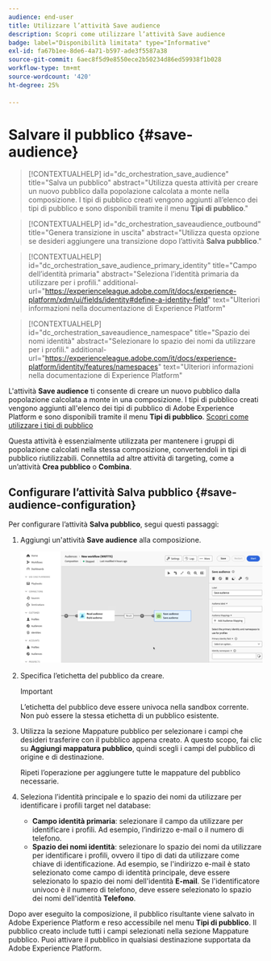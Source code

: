 ```yaml
---
audience: end-user
title: Utilizzare l’attività Save audience
description: Scopri come utilizzare l’attività Save audience
badge: label="Disponibilità limitata" type="Informative"
exl-id: fa67b1ee-8de6-4a71-b597-ade3f5587a38
source-git-commit: 6aec8f5d9e8550ece2b50234d86ed59938f1b028
workflow-type: tm+mt
source-wordcount: '420'
ht-degree: 25%

---
```


# Salvare il pubblico {#save-audience}

>[!CONTEXTUALHELP]
>id="dc_orchestration_save_audience"
>title="Salva un pubblico"
>abstract="Utilizza questa attività per creare un nuovo pubblico dalla popolazione calcolata a monte nella composizione. I tipi di pubblico creati vengono aggiunti all’elenco dei tipi di pubblico e sono disponibili tramite il menu **Tipi di pubblico**."

>[!CONTEXTUALHELP]
>id="dc_orchestration_saveaudience_outbound"
>title="Genera transizione in uscita"
>abstract="Utilizza questa opzione se desideri aggiungere una transizione dopo l’attività **Salva pubblico**."

>[!CONTEXTUALHELP]
>id="dc_orchestration_save_audience_primary_identity"
>title="Campo dell’identità primaria"
>abstract="Seleziona l’identità primaria da utilizzare per i profili."
>additional-url="https://experienceleague.adobe.com/it/docs/experience-platform/xdm/ui/fields/identity#define-a-identity-field" text="Ulteriori informazioni nella documentazione di Experience Platform"

>[!CONTEXTUALHELP]
>id="dc_orchestration_saveaudience_namespace"
>title="Spazio dei nomi identità"
>abstract="Selezionare lo spazio dei nomi da utilizzare per i profili."
>additional-url="https://experienceleague.adobe.com/it/docs/experience-platform/identity/features/namespaces" text="Ulteriori informazioni nella documentazione di Experience Platform"

L&#39;attività **Save audience** ti consente di creare un nuovo pubblico dalla popolazione calcolata a monte in una composizione. I tipi di pubblico creati vengono aggiunti all&#39;elenco dei tipi di pubblico di Adobe Experience Platform e sono disponibili tramite il menu **Tipi di pubblico**. [Scopri come utilizzare i tipi di pubblico](../../start/audiences.md)

Questa attività è essenzialmente utilizzata per mantenere i gruppi di popolazione calcolati nella stessa composizione, convertendoli in tipi di pubblico riutilizzabili. Connettila ad altre attività di targeting, come a un’attività **Crea pubblico** o **Combina**.

## Configurare l’attività Salva pubblico {#save-audience-configuration}

Per configurare l’attività **Salva pubblico**, segui questi passaggi:

1. Aggiungi un&#39;attività **Save audience** alla composizione.

   ![](../assets/save-audience.png)

1. Specifica l’etichetta del pubblico da creare.

   >[!IMPORTANT]
   >
   >L’etichetta del pubblico deve essere univoca nella sandbox corrente. Non può essere la stessa etichetta di un pubblico esistente.

1. Utilizza la sezione Mappature pubblico per selezionare i campi che desideri trasferire con il pubblico appena creato. A questo scopo, fai clic su **Aggiungi mappatura pubblico**, quindi scegli i campi del pubblico di origine e di destinazione.

   Ripeti l’operazione per aggiungere tutte le mappature del pubblico necessarie.

1. Seleziona l’identità principale e lo spazio dei nomi da utilizzare per identificare i profili target nel database:

   * **Campo identità primaria**: selezionare il campo da utilizzare per identificare i profili. Ad esempio, l’indirizzo e-mail o il numero di telefono.
   * **Spazio dei nomi identità**: selezionare lo spazio dei nomi da utilizzare per identificare i profili, ovvero il tipo di dati da utilizzare come chiave di identificazione. Ad esempio, se l&#39;indirizzo e-mail è stato selezionato come campo di identità principale, deve essere selezionato lo spazio dei nomi dell&#39;identità **E-mail**. Se l&#39;identificatore univoco è il numero di telefono, deve essere selezionato lo spazio dei nomi dell&#39;identità **Telefono**.

Dopo aver eseguito la composizione, il pubblico risultante viene salvato in Adobe Experience Platform e reso accessibile nel menu **Tipi di pubblico**. Il pubblico creato include tutti i campi selezionati nella sezione Mappature pubblico. Puoi attivare il pubblico in qualsiasi destinazione supportata da Adobe Experience Platform.

<!--

## Example{#save-audience-example}

The following example illustrates a simple audience update from targeting. A scheduler is added to run the workflow once a month. A query recovers all the profiles subscribed to the different application services available. The **Save audience** activity updates the audience by deleting profiles that have unsubscribed from the service since the last workflow execution and by adding the newly subscribed profiles.
-->
